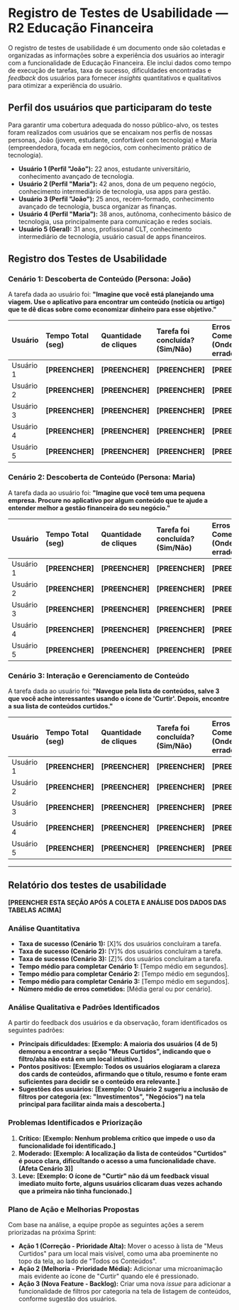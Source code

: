 # Registro de Testes de Usabilidade — R2 Educação Financeira

O registro de testes de usabilidade é um documento onde são coletadas e organizadas as informações sobre a experiência dos usuários ao interagir com a funcionalidade de Educação Financeira. Ele inclui dados como tempo de execução de tarefas, taxa de sucesso, dificuldades encontradas e _feedback_ dos usuários para fornecer _insights_ quantitativos e qualitativos para otimizar a experiência do usuário.

## Perfil dos usuários que participaram do teste

Para garantir uma cobertura adequada do nosso público-alvo, os testes foram realizados com usuários que se encaixam nos perfis de nossas personas, João (jovem, estudante, confortável com tecnologia) e Maria (empreendedora, focada em negócios, com conhecimento prático de tecnologia).

- **Usuário 1 (Perfil "João"):** 22 anos, estudante universitário, conhecimento avançado de tecnologia.
- **Usuário 2 (Perfil "Maria"):** 42 anos, dona de um pequeno negócio, conhecimento intermediário de tecnologia, usa apps para gestão.
- **Usuário 3 (Perfil "João"):** 25 anos, recém-formado, conhecimento avançado de tecnologia, busca organizar as finanças.
- **Usuário 4 (Perfil "Maria"):** 38 anos, autônoma, conhecimento básico de tecnologia, usa principalmente para comunicação e redes sociais.
- **Usuário 5 (Geral):** 31 anos, profissional CLT, conhecimento intermediário de tecnologia, usuário casual de apps financeiros.

## Registro dos Testes de Usabilidade

### Cenário 1: Descoberta de Conteúdo (Persona: João)
A tarefa dada ao usuário foi: **"Imagine que você está planejando uma viagem. Use o aplicativo para encontrar um conteúdo (notícia ou artigo) que te dê dicas sobre como economizar dinheiro para esse objetivo."**

| **Usuário** | **Tempo Total (seg)** | **Quantidade de cliques** | **Tarefa foi concluída?** (Sim/Não) | **Erros Cometidos** (Onde clicou errado, etc.) | **Feedback Qualitativo do Usuário** |
| :--- | :--- | :--- | :--- | :--- | :--- |
| Usuário 1 | **[PREENCHER]** | **[PREENCHER]** | **[PREENCHER]** | **[PREENCHER]** | **[PREENCHER]** |
| Usuário 2 | **[PREENCHER]** | **[PREENCHER]** | **[PREENCHER]** | **[PREENCHER]** | **[PREENCHER]** |
| Usuário 3 | **[PREENCHER]** | **[PREENCHER]** | **[PREENCHER]** | **[PREENCHER]** | **[PREENCHER]** |
| Usuário 4 | **[PREENCHER]** | **[PREENCHER]** | **[PREENCHER]** | **[PREENCHER]** | **[PREENCHER]** |
| Usuário 5 | **[PREENCHER]** | **[PREENCHER]** | **[PREENCHER]** | **[PREENCHER]** | **[PREENCHER]** |

### Cenário 2: Descoberta de Conteúdo (Persona: Maria)
A tarefa dada ao usuário foi: **"Imagine que você tem uma pequena empresa. Procure no aplicativo por algum conteúdo que te ajude a entender melhor a gestão financeira do seu negócio."**

| **Usuário** | **Tempo Total (seg)** | **Quantidade de cliques** | **Tarefa foi concluída?** (Sim/Não) | **Erros Cometidos** (Onde clicou errado, etc.) | **Feedback Qualitativo do Usuário** |
| :--- | :--- | :--- | :--- | :--- | :--- |
| Usuário 1 | **[PREENCHER]** | **[PREENCHER]** | **[PREENCHER]** | **[PREENCHER]** | **[PREENCHER]** |
| Usuário 2 | **[PREENCHER]** | **[PREENCHER]** | **[PREENCHER]** | **[PREENCHER]** | **[PREENCHER]** |
| Usuário 3 | **[PREENCHER]** | **[PREENCHER]** | **[PREENCHER]** | **[PREENCHER]** | **[PREENCHER]** |
| Usuário 4 | **[PREENCHER]** | **[PREENCHER]** | **[PREENCHER]** | **[PREENCHER]** | **[PREENCHER]** |
| Usuário 5 | **[PREENCHER]** | **[PREENCHER]** | **[PREENCHER]** | **[PREENCHER]** | **[PREENCHER]** |

### Cenário 3: Interação e Gerenciamento de Conteúdo
A tarefa dada ao usuário foi: **"Navegue pela lista de conteúdos, salve 3 que você ache interessantes usando o ícone de 'Curtir'. Depois, encontre a sua lista de conteúdos curtidos."**

| **Usuário** | **Tempo Total (seg)** | **Quantidade de cliques** | **Tarefa foi concluída?** (Sim/Não) | **Erros Cometidos** (Onde clicou errado, etc.) | **Feedback Qualitativo do Usuário** |
| :--- | :--- | :--- | :--- | :--- | :--- |
| Usuário 1 | **[PREENCHER]** | **[PREENCHER]** | **[PREENCHER]** | **[PREENCHER]** | **[PREENCHER]** |
| Usuário 2 | **[PREENCHER]** | **[PREENCHER]** | **[PREENCHER]** | **[PREENCHER]** | **[PREENCHER]** |
| Usuário 3 | **[PREENCHER]** | **[PREENCHER]** | **[PREENCHER]** | **[PREENCHER]** | **[PREENCHER]** |
| Usuário 4 | **[PREENCHER]** | **[PREENCHER]** | **[PREENCHER]** | **[PREENCHER]** | **[PREENCHER]** |
| Usuário 5 | **[PREENCHER]** | **[PREENCHER]** | **[PREENCHER]** | **[PREENCHER]** | **[PREENCHER]** |

---

## Relatório dos testes de usabilidade

**[PREENCHER ESTA SEÇÃO APÓS A COLETA E ANÁLISE DOS DADOS DAS TABELAS ACIMA]**

### Análise Quantitativa
- **Taxa de sucesso (Cenário 1):** [X]% dos usuários concluíram a tarefa.
- **Taxa de sucesso (Cenário 2):** [Y]% dos usuários concluíram a tarefa.
- **Taxa de sucesso (Cenário 3):** [Z]% dos usuários concluíram a tarefa.
- **Tempo médio para completar Cenário 1:** [Tempo médio em segundos].
- **Tempo médio para completar Cenário 2:** [Tempo médio em segundos].
- **Tempo médio para completar Cenário 3:** [Tempo médio em segundos].
- **Número médio de erros cometidos:** [Média geral ou por cenário].

### Análise Qualitativa e Padrões Identificados
A partir do feedback dos usuários e da observação, foram identificados os seguintes padrões:

- **Principais dificuldades:** **[Exemplo: A maioria dos usuários (4 de 5) demorou a encontrar a seção "Meus Curtidos", indicando que o filtro/aba não está em um local intuitivo.]**
- **Pontos positivos:** **[Exemplo: Todos os usuários elogiaram a clareza dos cards de conteúdos, afirmando que o título, resumo e fonte eram suficientes para decidir se o conteúdo era relevante.]**
- **Sugestões dos usuários:** **[Exemplo: O Usuário 2 sugeriu a inclusão de filtros por categoria (ex: "Investimentos", "Negócios") na tela principal para facilitar ainda mais a descoberta.]**

### Problemas Identificados e Priorização

1.  **Crítico:** **[Exemplo: Nenhum problema crítico que impede o uso da funcionalidade foi identificado.]**
2.  **Moderado:** **[Exemplo: A localização da lista de conteúdos "Curtidos" é pouco clara, dificultando o acesso a uma funcionalidade chave. (Afeta Cenário 3)]**
3.  **Leve:** **[Exemplo: O ícone de "Curtir" não dá um feedback visual imediato muito forte, alguns usuários clicaram duas vezes achando que a primeira não tinha funcionado.]**

### Plano de Ação e Melhorias Propostas
Com base na análise, a equipe propõe as seguintes ações a serem priorizadas na próxima Sprint:

- **Ação 1 (Correção - Prioridade Alta):** Mover o acesso à lista de "Meus Curtidos" para um local mais visível, como uma aba proeminente no topo da tela, ao lado de "Todos os Conteúdos".
- **Ação 2 (Melhoria - Prioridade Média):** Adicionar uma microanimação mais evidente ao ícone de "Curtir" quando ele é pressionado.
- **Ação 3 (Nova Feature - Backlog):** Criar uma nova *issue* para adicionar a funcionalidade de filtros por categoria na tela de listagem de conteúdos, conforme sugestão dos usuários.
